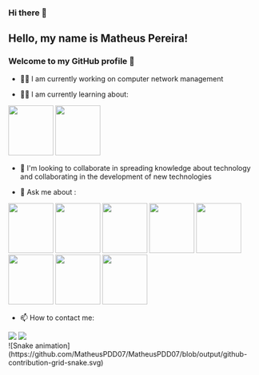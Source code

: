 ### Hi there 👋

## Hello, my name is Matheus Pereira!
### Welcome to my GitHub profile 👋

- 👨‍💻 I am currently working on computer network management

- 👨‍🎓 I am currently learning about:
<div >
<img src="https://cdn.jsdelivr.net/gh/devicons/devicon/icons/kotlin/kotlin-original.svg" width="90px" height="100px"/>
<img src="https://cdn.jsdelivr.net/gh/devicons/devicon/icons/spring/spring-original-wordmark.svg" width="90px" height="100px"/>
</div >
            
- 🤝 I'm looking to collaborate in spreading knowledge about technology and collaborating in the development of new technologies

- 💬 Ask me about :
<div>
<img src="https://cdn.jsdelivr.net/gh/devicons/devicon/icons/android/android-original-wordmark.svg" width="90px" height="100px"/>
<img src="https://cdn.jsdelivr.net/gh/devicons/devicon/icons/androidstudio/androidstudio-original.svg" width="90px" height="100px"/>
<img src="https://cdn.jsdelivr.net/gh/devicons/devicon/icons/linux/linux-original.svg" width="90px" height="100px"/>
<img src="https://cdn.jsdelivr.net/gh/devicons/devicon/icons/java/java-plain.svg" width="90px" height="100px"/>
<img src="https://cdn.jsdelivr.net/gh/devicons/devicon/icons/firebase/firebase-plain-wordmark.svg" width="90px" height="100px"/>
<img src="https://cdn.jsdelivr.net/gh/devicons/devicon/icons/mongodb/mongodb-original.svg" width="90px" height="100px"/>
<img src="https://cdn.jsdelivr.net/gh/devicons/devicon/icons/html5/html5-original-wordmark.svg" width="90px" height="100px"/>
<img src="https://cdn.jsdelivr.net/gh/devicons/devicon/icons/css3/css3-original-wordmark.svg" width="90px" height="100px"/>
</div>          
          
- 📫 How to contact me:
<div>
<a href = "matheuspds327@gmail.com"><img src="https://img.shields.io/badge/Gmail-D14836?style=for-the-badge&logo=gmail&logoColor=white" target="_blank"></a>
<a href="https://www.linkedin.com/in/matheus-pereira-220215221/" target="_blank"><img src="https://img.shields.io/badge/-LinkedIn-%230077B5?style=for-the-badge&logo=linkedin&logoColor=white" target="_blank"></a>
</div>    
![Snake animation](https://github.com/MatheusPDD07/MatheusPDD07/blob/output/github-contribution-grid-snake.svg)
